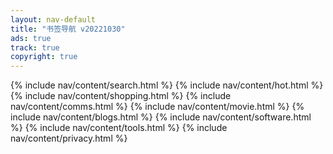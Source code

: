```yaml
---
layout: nav-default
title: "书签导航 v20221030"
ads: true
track: true
copyright: true
---
```


{% include nav/content/search.html %}
{% include nav/content/hot.html %}
{% include nav/content/shopping.html %}
{% include nav/content/comms.html %}
{% include nav/content/movie.html %}
{% include nav/content/blogs.html %}
{% include nav/content/software.html %}
{% include nav/content/tools.html %}
{% include nav/content/privacy.html %}
